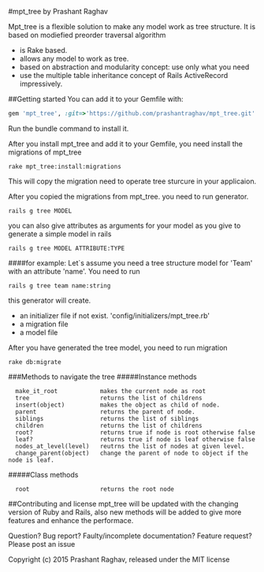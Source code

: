 #mpt_tree
by Prashant Raghav

Mpt_tree is a flexible solution to make any model work as tree structure. It is based on modiefied preorder traversal algorithm

* is Rake based.
* allows any model to work as tree.
* based on abstraction and modularity concept: use only what you need
* use the multiple table inheritance concept of Rails ActiveRecord impressively.


##Getting started
You can add it to your Gemfile with:
```ruby
gem 'mpt_tree', :git=>'https://github.com/prashantraghav/mpt_tree.git'
```
Run the bundle command to install it.

After you install mpt_tree and add it to your Gemfile, you need install the migrations of mpt_tree
```console
rake mpt_tree:install:migrations
```
This will copy the migration need to operate tree sturcure in your applicaion. 

After you copied the migrations from mpt_tree. you need to run generator.
```console
rails g tree MODEL
```
you can also give attributes as arguments for your model as you give to generate a simple model in rails
```console
rails g tree MODEL ATTRIBUTE:TYPE
```
####for example: 
Let`s assume you need a tree structure model for 'Team' with an attribute 'name'. You need to run
```console
rails g tree team name:string
```

this generator will create.
- an initializer file if not exist. 'config/initializers/mpt_tree.rb'
- a migration file 
- a model file

After you have generated the tree model, you need to run migration
```console
rake db:migrate
```

###Methods to navigate the tree
#####Instance methods
```console
  make_it_root            makes the current node as root
  tree                    returns the list of childrens
  insert(object)          makes the object as child of node.
  parent                  returns the parent of node.
  siblings                returns the list of siblings
  children                returns the list of childrens
  root?                   returns true if node is root otherwise false
  leaf?                   returns true if node is leaf otherwise false
  nodes_at_level(level)   reutrns the list of nodes at given level.
  change_parent(object)   change the parent of node to object if the node is leaf.     
```
#####Class methods
```console
  root                    returns the root node
```

##Contributing and license
mpt_tree will be updated with the changing version of Ruby and Rails, also new methods will be added to give more features and enhance the performace.

Question? Bug report? Faulty/incomplete documentation? Feature request? Please post an issue

Copyright (c) 2015 Prashant Raghav, released under the MIT license
